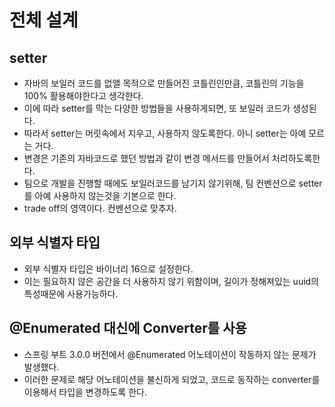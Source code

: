 # 전체 설계

## setter
* 자바의 보일러 코드를 없앨 목적으로 만들어진 코틀린인만큼, 코틀린의 기능을 100% 활용해야한다고 생각한다.
* 이에 따라 setter를 막는 다양한 방법들을 사용하게되면, 또 보일러 코드가 생성된다.
* 따라서 setter는 머릿속에서 지우고, 사용하지 않도록한다. 아니 setter는 아예 모르는 거다.
* 변경은 기존의 자바코드로 했던 방법과 같이 변경 메서드를 만들어서 처리하도록한다.
* 팀으로 개발을 진행할 때에도 보일러코드를 남기지 않기위해, 팀 컨벤션으로 setter를 아예 사용하지 않는것을 기본으로 한다.
* trade off의 영역이다. 컨벤션으로 맞추자.

## 외부 식별자 타입
* 외부 식별자 타입은 바이너리 16으로 설정한다.
* 이는 필요하지 않은 공간을 더 사용하지 않기 위함이며, 길이가 정해져있는 uuid의 특성때문에 사용가능하다.

## @Enumerated 대신에 Converter를 사용
* 스프링 부트 3.0.0 버전에서 @Enumerated 어노테이션이 작동하지 않는 문제가 발생했다.
* 이러한 문제로 해당 어노테이션을 불신하게 되었고, 코드로 동작하는 converter를 이용해서 타입을 변경하도록 한다.

